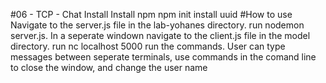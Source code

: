#06 - TCP - Chat
Install
Install npm
npm init
install uuid
#How to use
Navigate to the server.js file in the lab-yohanes directory. run nodemon server.js.
In a seperate windown navigate to the client.js file in the model directory. run nc localhost 5000
run the commands.
User can type messages between seperate terminals, use commands in the comand line to close the window, and change the user name
